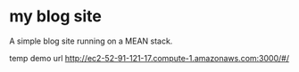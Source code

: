 # my blog site

A simple blog site running on a MEAN stack.

temp demo url
http://ec2-52-91-121-17.compute-1.amazonaws.com:3000/#/
